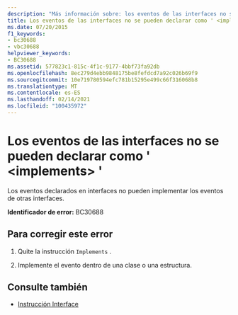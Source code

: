 ```yaml
---
description: "Más información sobre: los eventos de las interfaces no se pueden declarar como ' <implements> '"
title: Los eventos de las interfaces no se pueden declarar como ' <implements> '
ms.date: 07/20/2015
f1_keywords:
- bc30688
- vbc30688
helpviewer_keywords:
- BC30688
ms.assetid: 577823c1-815c-4f1c-9177-4bbf73fa92db
ms.openlocfilehash: 8ec279d4ebb9848175be8fefdcd7a92c026b69f9
ms.sourcegitcommit: 10e719780594efc781b15295e499c66f316068b8
ms.translationtype: MT
ms.contentlocale: es-ES
ms.lasthandoff: 02/14/2021
ms.locfileid: "100435972"
---
```

# <a name="events-in-interfaces-cannot-be-declared-implements"></a>Los eventos de las interfaces no se pueden declarar como ' \<implements> '

Los eventos declarados en interfaces no pueden implementar los eventos de otras interfaces.  
  
 **Identificador de error:** BC30688  
  
## <a name="to-correct-this-error"></a>Para corregir este error  
  
1. Quite la instrucción `Implements` .  
  
2. Implemente el evento dentro de una clase o una estructura.  
  
## <a name="see-also"></a>Consulte también

- [Instrucción Interface](../language-reference/statements/interface-statement.md)
